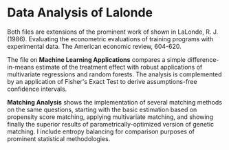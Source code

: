 # Data Analysis of Lalonde
Both files are extensions of the prominent work of shown in LaLonde, R. J. (1986). Evaluating the econometric evaluations of training programs with experimental data. The American economic review, 604-620.

The file on **Machine Learning Applications** compares a simple difference-in-means estimate of the treatment effect with robust applications of multivariate regressions and random forests. The analysis is complemented by an application of Fisher's Exact Test to derive assumptions-free confidence intervals.

**Matching Analysis** shows the implementation of several matching methods on the same questions, starting with the basic estimation based on propensity score matching, applying multivariate matching, and showing finally the superior results of parametrically-optimized version  of genetic matching. I include entropy balancing for comparison purposes of prominent statistical methodologies.

